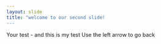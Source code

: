 ```yaml
---
layout: slide
title: "welcome to our second slide!
---
```

Your test - and this is my test
Use the left arrow to go back
